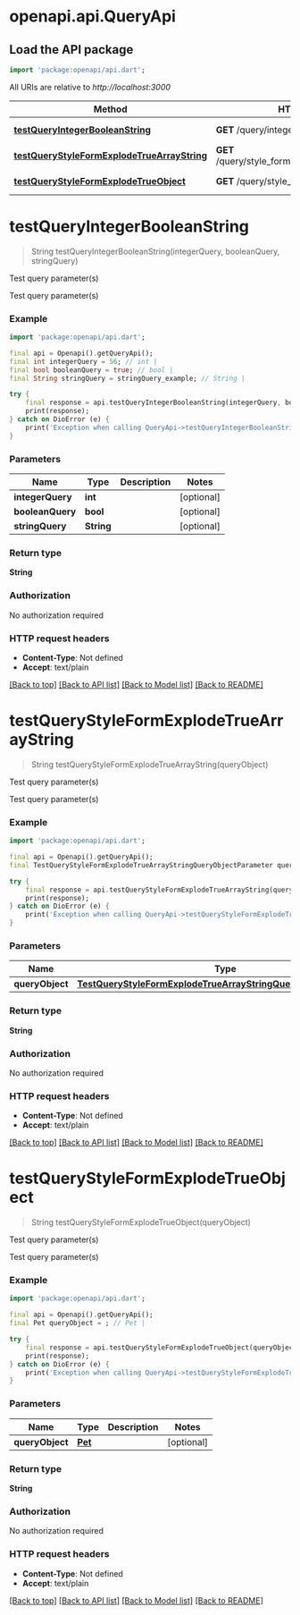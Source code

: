 # openapi.api.QueryApi

## Load the API package
```dart
import 'package:openapi/api.dart';
```

All URIs are relative to *http://localhost:3000*

Method | HTTP request | Description
------------- | ------------- | -------------
[**testQueryIntegerBooleanString**](QueryApi.md#testqueryintegerbooleanstring) | **GET** /query/integer/boolean/string | Test query parameter(s)
[**testQueryStyleFormExplodeTrueArrayString**](QueryApi.md#testquerystyleformexplodetruearraystring) | **GET** /query/style_form/explode_true/array_string | Test query parameter(s)
[**testQueryStyleFormExplodeTrueObject**](QueryApi.md#testquerystyleformexplodetrueobject) | **GET** /query/style_form/explode_true/object | Test query parameter(s)


# **testQueryIntegerBooleanString**
> String testQueryIntegerBooleanString(integerQuery, booleanQuery, stringQuery)

Test query parameter(s)

Test query parameter(s)

### Example
```dart
import 'package:openapi/api.dart';

final api = Openapi().getQueryApi();
final int integerQuery = 56; // int | 
final bool booleanQuery = true; // bool | 
final String stringQuery = stringQuery_example; // String | 

try {
    final response = api.testQueryIntegerBooleanString(integerQuery, booleanQuery, stringQuery);
    print(response);
} catch on DioError (e) {
    print('Exception when calling QueryApi->testQueryIntegerBooleanString: $e\n');
}
```

### Parameters

Name | Type | Description  | Notes
------------- | ------------- | ------------- | -------------
 **integerQuery** | **int**|  | [optional] 
 **booleanQuery** | **bool**|  | [optional] 
 **stringQuery** | **String**|  | [optional] 

### Return type

**String**

### Authorization

No authorization required

### HTTP request headers

 - **Content-Type**: Not defined
 - **Accept**: text/plain

[[Back to top]](#) [[Back to API list]](../README.md#documentation-for-api-endpoints) [[Back to Model list]](../README.md#documentation-for-models) [[Back to README]](../README.md)

# **testQueryStyleFormExplodeTrueArrayString**
> String testQueryStyleFormExplodeTrueArrayString(queryObject)

Test query parameter(s)

Test query parameter(s)

### Example
```dart
import 'package:openapi/api.dart';

final api = Openapi().getQueryApi();
final TestQueryStyleFormExplodeTrueArrayStringQueryObjectParameter queryObject = ; // TestQueryStyleFormExplodeTrueArrayStringQueryObjectParameter | 

try {
    final response = api.testQueryStyleFormExplodeTrueArrayString(queryObject);
    print(response);
} catch on DioError (e) {
    print('Exception when calling QueryApi->testQueryStyleFormExplodeTrueArrayString: $e\n');
}
```

### Parameters

Name | Type | Description  | Notes
------------- | ------------- | ------------- | -------------
 **queryObject** | [**TestQueryStyleFormExplodeTrueArrayStringQueryObjectParameter**](.md)|  | [optional] 

### Return type

**String**

### Authorization

No authorization required

### HTTP request headers

 - **Content-Type**: Not defined
 - **Accept**: text/plain

[[Back to top]](#) [[Back to API list]](../README.md#documentation-for-api-endpoints) [[Back to Model list]](../README.md#documentation-for-models) [[Back to README]](../README.md)

# **testQueryStyleFormExplodeTrueObject**
> String testQueryStyleFormExplodeTrueObject(queryObject)

Test query parameter(s)

Test query parameter(s)

### Example
```dart
import 'package:openapi/api.dart';

final api = Openapi().getQueryApi();
final Pet queryObject = ; // Pet | 

try {
    final response = api.testQueryStyleFormExplodeTrueObject(queryObject);
    print(response);
} catch on DioError (e) {
    print('Exception when calling QueryApi->testQueryStyleFormExplodeTrueObject: $e\n');
}
```

### Parameters

Name | Type | Description  | Notes
------------- | ------------- | ------------- | -------------
 **queryObject** | [**Pet**](.md)|  | [optional] 

### Return type

**String**

### Authorization

No authorization required

### HTTP request headers

 - **Content-Type**: Not defined
 - **Accept**: text/plain

[[Back to top]](#) [[Back to API list]](../README.md#documentation-for-api-endpoints) [[Back to Model list]](../README.md#documentation-for-models) [[Back to README]](../README.md)


